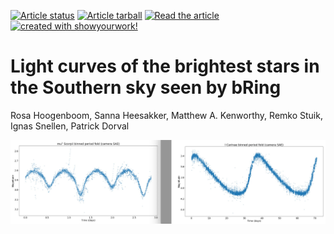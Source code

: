 <a href="https://github.com/mkenworthy/bRing_brightest_stars/actions/workflows/build.yml"><img src="https://github.com/mkenworthy/bRing_brightest_stars/actions/workflows/build.yml/badge.svg?branch=main" alt="Article status"/></a>
<a href="https://github.com/mkenworthy/bRing_brightest_stars/raw/main-pdf/arxiv.tar.gz"><img src="https://img.shields.io/badge/article-tarball-blue.svg?style=flat" alt="Article tarball"/></a>
<a href="https://github.com/mkenworthy/bRing_brightest_stars/raw/main-pdf/ms.pdf"><img src="https://img.shields.io/badge/article-pdf-blue.svg?style=flat" alt="Read the article"/></a>
<a href="https://github.com/showyourwork/showyourwork"><img src="https://img.shields.io/badge/created%20with-showyourwork!-ff0000" alt="created with showyourwork!"></a>

# Light curves of the brightest stars in the Southern sky seen by bRing

Rosa Hoogenboom, Sanna Heesakker, Matthew A. Kenworthy, Remko Stuik, Ignas Snellen, Patrick Dorval

![Two light curves](two_bring_light_curves.jpg "Two bRing light curves")
